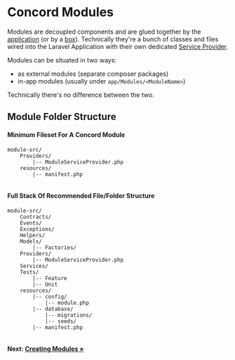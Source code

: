 # Concord Modules

Modules are decoupled components and are glued together by the
[application](application.md) (or by a [box](boxes.md)). Technically they're a bunch of classes and files wired into the Laravel Application with their own dedicated [Service Provider](https://laravel.com/docs/5.3/providers).

Modules can be situated in two ways:

- as external modules (separate composer packages)
- in-app modules (usually under `app/Modules/<ModuleName>`)

Technically there's no difference between the two.


## Module Folder Structure

#### Minimum Fileset For A Concord Module

```
module-src/
    Providers/
        |-- ModuleServiceProvider.php
    resources/
        |-- manifest.php
    
```

#### Full Stack Of Recommended File/Folder Structure
 
```
module-src/
    Contracts/
    Events/
    Exceptions/
    Helpers/
    Models/
        |-- Factories/
    Providers/
        |-- ModuleServiceProvider.php
    Services/
    Tests/
        |-- Feature
        |-- Unit
    resources/
        |-- config/
            |-- module.php
        |-- database/
            |-- migrations/
            |-- seeds/
        |-- manifest.php
    
```

#### Next: [Creating Modules &raquo;](creating-modules.md)